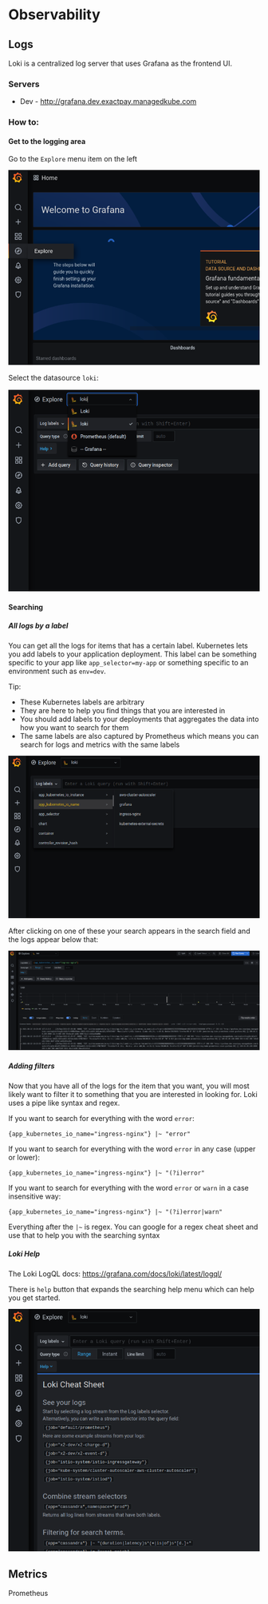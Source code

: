 # Observability

## Logs
Loki is a centralized log server that uses Grafana as the frontend UI.

### Servers

* Dev - http://grafana.dev.exactpay.managedkube.com

### How to:

#### Get to the logging area
Go to the `Explore` menu item on the left

![alt text](./diagrams/images/loki-explore.png "Title")

Select the datasource `loki`:

![alt text](./diagrams/images/loki-select-datasource.png "Title")

#### Searching

##### All logs by a label
You can get all the logs for items that has a certain label.  Kubernetes lets you add labels to your
application deployment.  This label can be something specific to your app like `app_selector=my-app`
or something specific to an environment such as `env=dev`.

Tip:
* These Kubernetes labels are arbitrary
* They are here to help you find things that you are interested in
* You should add labels to your deployments that aggregates the data into how you want to search for them
* The same labels are also captured by Prometheus which means you can search for logs and metrics with the same labels

![alt text](./diagrams/images/loki-search-by-dropdown.png "Title")

After clicking on one of these your search appears in the search field and the logs appear below that:

![alt text](./diagrams/images/loki-logs-nginx.png "Title")

##### Adding filters
Now that you have all of the logs for the item that you want, you will most likely want to filter it
to something that you are interested in looking for.  Loki uses a pipe like syntax and regex.

If you want to search for everything with the word `error`:
```
{app_kubernetes_io_name="ingress-nginx"} |~ "error"
```

If you want to search for everything with the word `error` in any case (upper or lower):
```
{app_kubernetes_io_name="ingress-nginx"} |~ "(?i)error"
```

If you want to search for everything with the word `error` or `warn` in a case
insensitive way: 
```
{app_kubernetes_io_name="ingress-nginx"} |~ "(?i)error|warn"
```

Everything after the `|~` is regex.  You can google for a regex cheat sheet and use that to
help you with the searching syntax

##### Loki Help
The Loki LogQL docs: https://grafana.com/docs/loki/latest/logql/

There is `help` button that expands the searching help menu which can help you get started.

![alt text](./diagrams/images/loki-search-help.png "Title")


## Metrics
Prometheus
